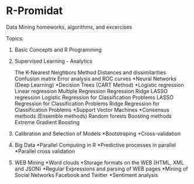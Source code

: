 # R-Promidat
Data Mining homeworks, algorithms, and excercises

Topics:
1) Basic Concepts and R Programming
2) Supervised Learning - Analytics


    The K-Nearest Neighbors Method
      Distances and dissimilarities
      Confusion matrix
      Error analysis and ROC curves
    *Neural Networks (Deep Learning)
    *Decision Trees (CART Method)
    *Logistic regression
      Linear regression
      Multiple Regression
      Regression Ridge
      LASSO regression
      Logistic Regression for Classification Problems
      LASSO Regression for Classification Problems
      Ridge Regression for Classification Problems
    *Support Vector Machines
    *Consensus methods (Ensemble methods)
      Random forests
      Boosting methods
      Extreme Gradient Boosting
3) Calibration and Selection of Models
    *Bootstraping
    *Cross-validation
4) Big Data
    *Parallel Computing in R
    *Predictive processes in parallel
    *Parallel cross validation
5) WEB Mining
    *Word clouds
    *Storage formats on the WEB (HTML, XML and JSON)
    *Regular Expressions and parsing of WEB pages
    *Mining of Social Networks Facebook and Twitter
    *Sentiment analysis
